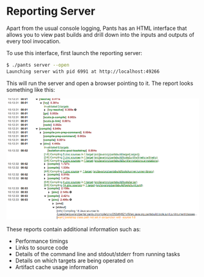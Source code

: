 Reporting Server
================

Apart from the usual console logging, Pants has an HTML interface
that allows you to view past builds and drill down into the inputs and
outputs of every tool invocation.

To use this interface, first launch the reporting server:

```bash
$ ./pants server --open
Launching server with pid 6991 at http://localhost:49266
```

This will run the server and open a browser pointing to it. The report looks something like this:

![image](images/report-server-page.png)

These reports contain additional information such as:

- Performance timings
- Links to source code
- Details of the command line and stdout/stderr from running tasks
- Details on which targets are being operated on
- Artifact cache usage information

